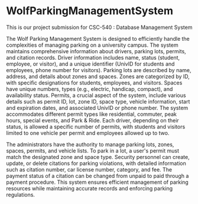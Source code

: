 # WolfParkingManagementSystem
This is our project submission for CSC-540 : Database Management System

The Wolf Parking Management System is designed to efficiently handle the complexities of managing parking on a university campus. The system maintains comprehensive information about drivers, parking lots, permits, and citation records. Driver information includes name, status (student, employee, or visitor), and a unique identifier (UnivID for students and employees, phone number for visitors). Parking lots are described by name, address, and details about zones and spaces. Zones are categorized by ID, with specific designations for students, employees, and visitors. Spaces have unique numbers, types (e.g., electric, handicap, compact), and availability status. Permits, a crucial aspect of the system, include various details such as permit ID, lot, zone ID, space type, vehicle information, start and expiration dates, and associated UnivID or phone number. The system accommodates different permit types like residential, commuter, peak hours, special events, and Park & Ride. Each driver, depending on their status, is allowed a specific number of permits, with students and visitors limited to one vehicle per permit and employees allowed up to two. 

The administrators have the authority to manage parking lots, zones, spaces, permits, and vehicle lists. To park in a lot, a user's permit must match the designated zone and space type. Security personnel can create, update, or delete citations for parking violations, with detailed information such as citation number, car license number, category, and fee. The payment status of a citation can be changed from unpaid to paid through a payment procedure. This system ensures efficient management of parking resources while maintaining accurate records and enforcing parking regulations.
